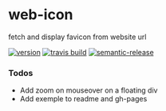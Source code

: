 # web-icon
fetch and display favicon from website url

[![version](https://img.shields.io/npm/v/web-icon.svg)](http//npm.im/web-icon)
[![travis build](https://img.shields.io/travis/nlarche/web-icon.svg)](https://travis-ci.org/nlarche/web-icon)
[![semantic-release](https://img.shields.io/badge/%20%20%F0%9F%93%A6%F0%9F%9A%80-semantic--release-e10079.svg)](https://github.com/semantic-release/semantic-release)

### Todos

- Add zoom on mouseover on a floating div
- Add exemple to readme and gh-pages

